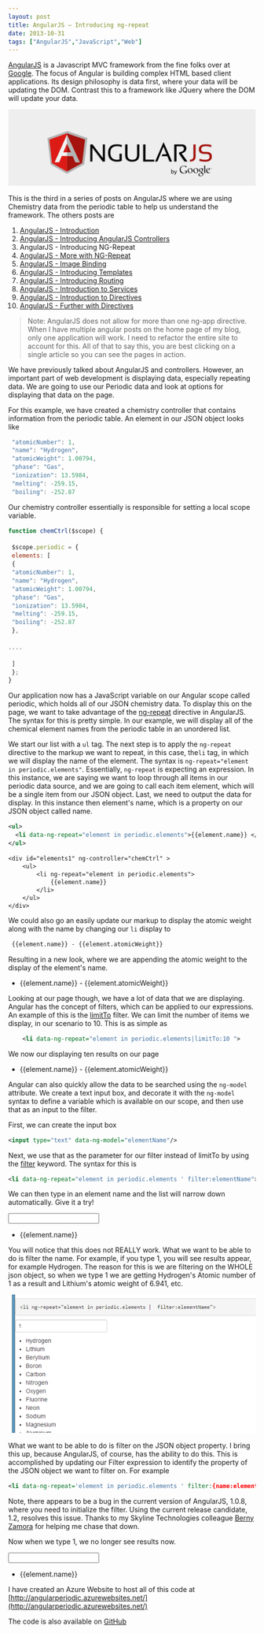 ```yaml
---
layout: post
title: AngularJS – Introducing ng-repeat
date: 2013-10-31
tags: ["AngularJS","JavaScript","Web"]
---
```


[AngularJS](http://www.angularjs.org) is a Javascript MVC framework from the fine folks over at
[Google](http://www.google.com). The focus of Angular is building complex
 HTML based client applications. Its design philosophy is data first, where your data will be updating the DOM.
 Contrast this to a framework like JQuery where the DOM will update your data.

![AngularJS Logo](angularLogo.png)

This is the third in a series of posts on AngularJS where we are using Chemistry data from the periodic table
to help us understand the framework. The others posts are

1. [AngularJS - Introduction](http://www.jptacek.com/2013/10/angularjs-introduction/)
2. [AngularJS - Introducing AngularJS Controllers](http://www.jptacek.com/2013/10/introducing-angularjs-controllers/)
3. AngularJS - Introducing NG-Repeat
4. [AngularJS - More with NG-Repeat](http://www.jptacek.com/2014/01/angularjs-further-with-ng-repeat/)
5. [AngularJS - Image Binding](http://www.jptacek.com/2014/01/angularjs-lou-reed/)
6. [AngularJS - Introducing Templates](http://www.jptacek.com/2014/02/angularJS-templates/)
7. [AngularJS - Introducing Routing](http://www.jptacek.com/2014/02/angularJS-IntroToRouting/)
8. [AngularJS - Introduction to Services](http://www.jptacek.com//2014/05/angularJS-Intro-To-Services/)
9. [AngularJS - Introduction to Directives](http://www.jptacek.com/2014/06/angularJS-intro-to-directives/)
10. [AngularJS - Further with Directives](http://www.jptacek.com/2014/12/angularJS-further-with-directives/)

>Note: AngularJS does not allow for more than one ng-app directive. When I have multiple angular posts on
the home page of my blog, only one application will work. I need to refactor the entire site to account for
this. All of that to say this, you are best clicking on a single article so you can see the pages in action.

We have previously talked about AngularJS and controllers. However, an important part of web development is displaying data,
especially repeating data. We are going to use our Periodic data and look at options for displaying that data on the page.

For this example, we have created a chemistry controller that contains information from the periodic table. An element in our
JSON object looks like

```javascript
 "atomicNumber": 1,
 "name": "Hydrogen",
 "atomicWeight": 1.00794,
 "phase": "Gas",
 "ionization": 13.5984,
 "melting": -259.15,
 "boiling": -252.87
```

Our chemistry controller essentially is responsible for setting a local scope variable.

```javascript
function chemCtrl($scope) {

 $scope.periodic = {
 elements: [
 {
 "atomicNumber": 1,
 "name": "Hydrogen",
 "atomicWeight": 1.00794,
 "phase": "Gas",
 "ionization": 13.5984,
 "melting": -259.15,
 "boiling": -252.87
 },

....

 ]
 };
}
```

Our application now has a JavaScript variable on our Angular scope called periodic, which holds all of our
JSON chemistry data. To display this on the page, we want to take advantage of the
[ng-repeat](http://docs.angularjs.org/api/ng.directive:ngRepeat) directive in AngularJS.
The syntax for this is pretty simple. In our example, we will display all of the chemical element names from the
periodic table in an unordered list.

We start our list with a ``ul`` tag. The next step is to apply the ``ng-repeat`` directive to the markup we want to
repeat, in this case, the``li`` tag, in which we will display the name of the element.
The syntax is ``ng-repeat="element in periodic.elements"``. Essentially, ``ng-repeat`` is expecting an expression.
In this instance, we are saying we want to loop through all items in our periodic data source, and we are going to call each
item element, which will be a single item from our JSON object. Last, we need to output the data for display.
In this instance then element's name, which is a property on our JSON object called name.

```xml
<ul>
  <li data-ng-repeat="element in periodic.elements">{{element.name}} </li>
</ul>
```

<div id="ngApp" ng-app="chemistryApp">

    <div id="elements1" ng-controller="chemCtrl" >
        <ul>
            <li ng-repeat="element in periodic.elements">
                {{element.name}}
            </li>
        </ul>
    </div>

We could also go an easily update our markup to display the atomic weight along with the name by changing our ``li``
 display to

```xml
 {{element.name}} - {{element.atomicWeight}}
```



Resulting in a new look, where we are appending the atomic weight to the display of the element's name.

   <div id="elements2" ng-controller="chemCtrl" >
        <ul>
            <li ng-repeat="element in periodic.elements">
                {{element.name}} - {{element.atomicWeight}}
            </li>
        </ul>
    </div>

Looking at our page though, we have a lot of data that we are displaying. Angular has the concept of filters,
which can be applied to our expressions. An example of this is
the [limitTo](http://docs.angularjs.org/api/ng.filter:limitTo) filter. We can limit the number of items we display,
in our scenario to 10\. This is as simple as

```xml
    <li data-ng-repeat="element in periodic.elements|limitTo:10 ">
```

We now our displaying ten results on our page

   <div id="elements2" ng-controller="chemCtrl" >
         <ul>
             <li ng-repeat="element in periodic.elements|limitTo:10">
                 {{element.name}} - {{element.atomicWeight}}
             </li>
         </ul>
     </div>

Angular can also quickly allow the data to be searched using the ``ng-model`` attribute. We create a text input box,
and decorate it with the ``ng-model`` syntax
to define a variable which is available on our scope, and then use that as an input to the filter.

First, we can create the input box

```xml
<input type="text" data-ng-model="elementName"/>
```

Next, we use that as the parameter for our filter instead of limitTo by using the [filter](http://docs.angularjs.org/api/ng.filter:filter) keyword. The syntax for this is

```xml
<li data-ng-repeat="element in periodic.elements ' filter:elementName">
```

We can then type in an element name and the list will narrow down automatically. Give it a try!


   <div id="elements3" ng-controller="chemCtrl" >
    <input type="text" ng-model="elementName"/>
    <div id="elements3" ng-controller="chemCtrl" >
        <ul>
            <li ng-repeat="element in periodic.elements | filter:elementName">
                {{element.name}}
            </li>
        </ul>
    </div>
    </div>

You will notice that this does not REALLY work. What we want to be able to do is filter the name. For example, if
you type 1, you will see results appear, for example Hydrogen. The reason for this is we are filtering on the
WHOLE json object, so when we type 1 we are getting Hydrogen's Atomic number of 1 as a result and Lithium's atomic
weight of 6.941, etc.

![](103113_1053_AngularJSIn7.png)

What we want to be able to do is filter on the JSON object property. I bring this up, because AngularJS, of course, has the ability to do this. This is accomplished by updating our Filter expression to identify the property of the JSON object we want to filter on. For example

```xml
<li data-ng-repeat='element in periodic.elements ' filter:{name:elementNameOnly}'>
```

Note, there appears to be a bug in the current version of AngularJS, 1.0.8, where you need to initialize the filter. Using the current release candidate, 1.2, resolves this issue. Thanks to my Skyline Technologies colleague [Berny Zamora](https://twitter.com/bernyzamora) for helping me chase that down.

Now when we type 1, we no longer see results now.

   <div id="elements4" ng-controller="chemCtrl" >
    <input type="text" ng-model="elementNameOnly"/>
        <ul>
            <li ng-repeat="element in periodic.elements | filter:{name:elementNameOnly}">
                {{element.name}}
            </li>
        </ul>
    </div>



I have created an Azure Website to host all of this code at [http://angularperiodic.azurewebsites.net/](http://angularperiodic.azurewebsites.net/)

The code is also available on [GitHub](https://github.com/jptacek/AngularPeriodic)
</div>


<script type="text/javascript" src="/2013/10/angularjs-introducing-ng-repeat/js/chemistryApp.js"></script>
<script type="text/javascript" src="/2013/10/angularjs-introducing-ng-repeat/js/chemistryController.js"></script>
<script type="text/javascript" src="/2014/02/angularJS-templates/js/chemistry.js"></script>